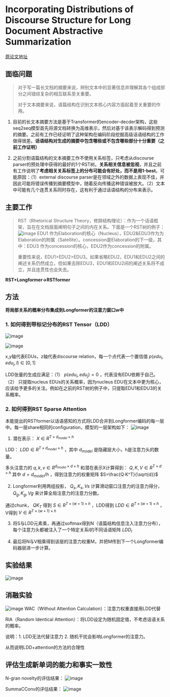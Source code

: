 # Incorporating Distributions of Discourse Structure for Long Document Abstractive Summarization

[原论文地址](https://aclanthology.org/2023.acl-long.306.pdf)

## 面临问题
> 对于写一篇长文档的摘要来说，辨别文本中的显著信息并理解其各个组成部分之间错综复杂的相互联系至关重要。
>
> 对于文本摘要来说，语篇结构在识别文本核心内容方面起着至关重要的作用。

1. 目前的长文本摘要方法是基于Transformer的encoder-decder架构，这些seq2seq模型首先将源文档转换为高维表示，然后对基于该表示解码得到预测的摘要。之前有工作已经证明了这种架构在编码阶段挖掘高级话语结构的工作做得很差。**话语结构对生成的摘要中包含哪些或不包含哪些部分十分重要（之前工作证明）**

2. 之前分割语篇结构的文本摘要工作不使用关系标签，只考虑从discourse parser的预处理中获得的最好的1个RST树。**关系相关信息被忽视**，并且之前有工作说明了**考虑相关关系标签上的分布可能会有好处，而不是用1-best**。可能原因：（1）external discourse parser是在领域之外的数据上表现不佳，并因此可能将错误传播到摘要模型中，随着反向传播这种错误被放大。（2）文本中可能有几个连贯关系同时存在，这有利于通过话语结构的分布来表示。

## 主要工作
> RST（Rhetorical Structure Theory，修辞结构理论）：作为一个话语框架，旨在在文档层面阐明句子之间的内在关系。下面是一个RST树的例子：
> ![image](1.png)
> EDU1 作为Elaboration的核心（Nucleus），EDU2&EDU3作为为Elaboration的附属（Satellite）。concession是Elaboration的下一级，其中：EDU3 作为concession的核心，EDU2作为concession的附属。
>
> 重要性来说，EDU1>EDU2>EDU3。如果省略EDU2，EDU1和EDU2之间的阐述关系仍然成立，但如果去除EDU3，EDU1和EDU2间的阐述关系将不成立，并且连贯性也会失去。

**RST+Longformer->RSTformer**

## 方法
**将局部关系的概率分布集成到Longformer的注意力窗口w中**
### 1. 如何得到带标记分布的RST Tensor（LDD）
![image](2.png)

![image](3.png)

x,y轴代表EDUs，z轴代表discourse relation，每一个点代表一个置信值
$p(edu_{i},edu_{j},l)∈[0,1]$

LDD张量的生成应满足：（1）
$p(edu_{i},edu_{j})=0$
，代表没有EDU依赖于自己。（2） 只提取nucleus EDUs的关系概率，因为nucleus EDU在文本中更为核心，应该给予更多的关注。例如在之前的RST树的例子中，只提取EDU1和EDU3的关系概率。

### 2. 如何得到RST Sparse Attention
本能提出的RSTformer以话语感知的方式将LDD合并到Longformer编码的每一层中。每一层share相同的configuration，模型的一层架构如下：
![image](4.png)
1. 潜在表示：
$X∈R^{T×d_{model}×h}$

LDD：
$LDD∈R^{T×d_{model}×h}$
，其中
$d_{model}$
是隐藏层大小，h是注意力头的数量。

多头注意力的
$q,k,v∈R^{d_{model}×d×h}$
和潜在表示X计算得到：
$Q,K,V∈R^{T×d×h}$
其中
$d=d_{model}/h$
，得到注意力的权重矩阵
$S=\frac{Q·K^T}{\sqrt{d}}$

2. Longformer利用两组投影，
$Q_{s},K_{s},V{s}$
计算滑动窗口注意力的注意力得分，
$Q_{g},K_{g},V{g}$
来计算全局注意力的注意力分数。

通过chunk，
$QK_{T}$
得到
$S∈R^{T×(w+1)×h}$
，LDD得到
$LDD∈R^{T×(w+1)×h}$
，V得到
$V∈R^{T×(w+1)×h}$

3. 将S与LDD元素乘，再通过softmax得到N（语篇结构信息注入注意力分布），每个注意力头都被注入了一个特定关系l的不同话语矩阵
$LDD_{l}$

4. 最后将N与V相乘得到该层的注意力权重M，并把M传到下一个Longformer编码器层进一步计算。

## 实验结果
![image](5.png)

## 消融实验
![image](6.png)
WAC（Without Attention Calculation）：注意力权重直接用LDD代替

RIA（Random Identical Attention）：将LDD设定为随机固定值，不考虑话语关系的概率。

说明：1. LDD无法代替注意力 2. 随机干扰会影响Longformer的注意力。

从而说明LDD+attention的方法的合理性

## 评估生成新单词的能力和事实一致性
N-gran novelty的评估结果：
![image](7.png)

SummaCConv的评估结果：
![image](7.png)


